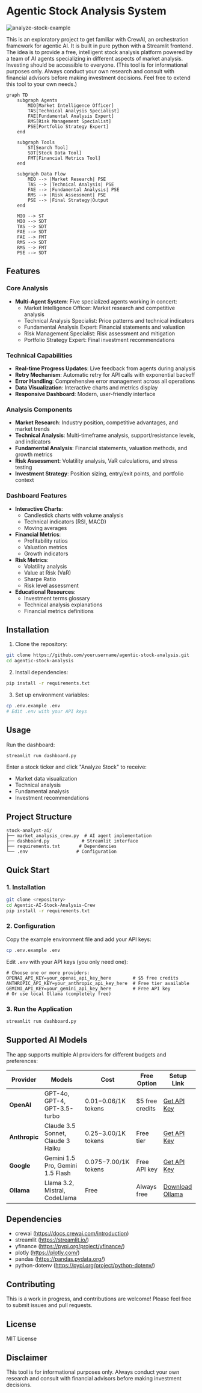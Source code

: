 # Agentic Stock Analysis System
![analyze-stock-example](https://github.com/user-attachments/assets/15f0c783-0e6c-45c2-8b30-e0bf4f027f8a)


This is an exploratory project to get familiar with CrewAI, an orchestration framework for agentic AI. It is built in pure python with a Streamlit frontend. The idea is to provide a free, intelligent stock analysis platform powered by a team of AI agents specializing in different aspects of market analysis. Investing should be accessible to everyone.
(This tool is for informational purposes only. Always conduct your own research and consult with financial advisors before making investment decisions. Feel free to extend this tool to your own needs.)

```mermaid
graph TD
    subgraph Agents
        MIO[Market Intelligence Officer]
        TAS[Technical Analysis Specialist]
        FAE[Fundamental Analysis Expert]
        RMS[Risk Management Specialist]
        PSE[Portfolio Strategy Expert]
    end

    subgraph Tools
        ST[Search Tool]
        SDT[Stock Data Tool]
        FMT[Financial Metrics Tool]
    end

    subgraph Data Flow
        MIO --> |Market Research| PSE
        TAS --> |Technical Analysis| PSE
        FAE --> |Fundamental Analysis| PSE
        RMS --> |Risk Assessment| PSE
        PSE --> |Final Strategy|Output
    end

    MIO --> ST
    MIO --> SDT
    TAS --> SDT
    FAE --> SDT
    FAE --> FMT
    RMS --> SDT
    RMS --> FMT
    PSE --> SDT
```

## Features

### Core Analysis
- **Multi-Agent System**: Five specialized agents working in concert:
  - Market Intelligence Officer: Market research and competitive analysis
  - Technical Analysis Specialist: Price patterns and technical indicators
  - Fundamental Analysis Expert: Financial statements and valuation
  - Risk Management Specialist: Risk assessment and mitigation
  - Portfolio Strategy Expert: Final investment recommendations

### Technical Capabilities
- **Real-time Progress Updates**: Live feedback from agents during analysis
- **Retry Mechanism**: Automatic retry for API calls with exponential backoff
- **Error Handling**: Comprehensive error management across all operations
- **Data Visualization**: Interactive charts and metrics display
- **Responsive Dashboard**: Modern, user-friendly interface

### Analysis Components
- **Market Research**: Industry position, competitive advantages, and market trends
- **Technical Analysis**: Multi-timeframe analysis, support/resistance levels, and indicators
- **Fundamental Analysis**: Financial statements, valuation methods, and growth metrics
- **Risk Assessment**: Volatility analysis, VaR calculations, and stress testing
- **Investment Strategy**: Position sizing, entry/exit points, and portfolio context

### Dashboard Features
- **Interactive Charts**: 
  - Candlestick charts with volume analysis
  - Technical indicators (RSI, MACD)
  - Moving averages
- **Financial Metrics**: 
  - Profitability ratios
  - Valuation metrics
  - Growth indicators
- **Risk Metrics**:
  - Volatility analysis
  - Value at Risk (VaR)
  - Sharpe Ratio
  - Risk level assessment
- **Educational Resources**: 
  - Investment terms glossary
  - Technical analysis explanations
  - Financial metrics definitions

## Installation

1. Clone the repository:
```bash
git clone https://github.com/yourusername/agentic-stock-analysis.git
cd agentic-stock-analysis
```

2. Install dependencies:
```bash
pip install -r requirements.txt
```

3. Set up environment variables:
```bash
cp .env.example .env
# Edit .env with your API keys
```

## Usage

Run the dashboard:
```bash
streamlit run dashboard.py
```

Enter a stock ticker and click "Analyze Stock" to receive:
- Market data visualization
- Technical analysis
- Fundamental analysis
- Investment recommendations

## Project Structure

```
stock-analyst-ai/
├── market_analysis_crew.py  # AI agent implementation
├── dashboard.py            # Streamlit interface
├── requirements.txt       # Dependencies
└── .env                  # Configuration
```

## Quick Start

### 1. Installation
```bash
git clone <repository>
cd Agentic-AI-Stock-Analysis-Crew
pip install -r requirements.txt
```

### 2. Configuration
Copy the example environment file and add your API keys:
```bash
cp .env.example .env
```

Edit `.env` with your API keys (you only need one):
```env
# Choose one or more providers:
OPENAI_API_KEY=your_openai_api_key_here        # $5 free credits
ANTHROPIC_API_KEY=your_anthropic_api_key_here  # Free tier available  
GEMINI_API_KEY=your_gemini_api_key_here        # Free API key
# Or use local Ollama (completely free)
```

### 3. Run the Application
```bash
streamlit run dashboard.py
```

## Supported AI Models

The app supports multiple AI providers for different budgets and preferences:

| Provider | Models | Cost | Free Option | Setup Link |
|----------|--------|------|-------------|------------|
| **OpenAI** | GPT-4o, GPT-4, GPT-3.5-turbo | $0.01-$0.06/1K tokens | $5 free credits | [Get API Key](https://platform.openai.com/signup) |
| **Anthropic** | Claude 3.5 Sonnet, Claude 3 Haiku | $0.25-$3.00/1K tokens | Free tier | [Get API Key](https://console.anthropic.com/) |
| **Google** | Gemini 1.5 Pro, Gemini 1.5 Flash | $0.075-$7.00/1K tokens | Free API key | [Get API Key](https://makersuite.google.com/app/apikey) |
| **Ollama** | Llama 3.2, Mistral, CodeLlama | Free | Always free | [Download Ollama](https://ollama.ai/) |

## Dependencies

- crewai (https://docs.crewai.com/introduction)
- streamlit (https://streamlit.io/)
- yfinance (https://pypi.org/project/yfinance/)
- plotly (https://plotly.com/)
- pandas (https://pandas.pydata.org/)
- python-dotenv (https://pypi.org/project/python-dotenv/)

## Contributing

This is a work in progress, and contributions are welcome! Please feel free to submit issues and pull requests.

## License

MIT License

## Disclaimer

This tool is for informational purposes only. Always conduct your own research and consult with financial advisors before making investment decisions. 
